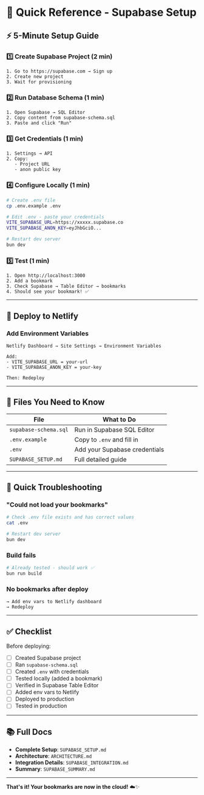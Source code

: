 # 🚀 Quick Reference - Supabase Setup

## ⚡ 5-Minute Setup Guide

### 1️⃣ Create Supabase Project (2 min)

```
1. Go to https://supabase.com → Sign up
2. Create new project
3. Wait for provisioning
```

### 2️⃣ Run Database Schema (1 min)

```
1. Open Supabase → SQL Editor
2. Copy content from supabase-schema.sql
3. Paste and click "Run"
```

### 3️⃣ Get Credentials (1 min)

```
1. Settings → API
2. Copy:
   - Project URL
   - anon public key
```

### 4️⃣ Configure Locally (1 min)

```bash
# Create .env file
cp .env.example .env

# Edit .env - paste your credentials
VITE_SUPABASE_URL=https://xxxxx.supabase.co
VITE_SUPABASE_ANON_KEY=eyJhbGciO...

# Restart dev server
bun dev
```

### 5️⃣ Test (1 min)

```
1. Open http://localhost:3000
2. Add a bookmark
3. Check Supabase → Table Editor → bookmarks
4. Should see your bookmark! ✅
```

---

## 🎯 Deploy to Netlify

### Add Environment Variables

```
Netlify Dashboard → Site Settings → Environment Variables

Add:
- VITE_SUPABASE_URL = your-url
- VITE_SUPABASE_ANON_KEY = your-key

Then: Redeploy
```

---

## 📁 Files You Need to Know

| File                  | What to Do                    |
| --------------------- | ----------------------------- |
| `supabase-schema.sql` | Run in Supabase SQL Editor    |
| `.env.example`        | Copy to `.env` and fill in    |
| `.env`                | Add your Supabase credentials |
| `SUPABASE_SETUP.md`   | Full detailed guide           |

---

## 🐛 Quick Troubleshooting

### "Could not load your bookmarks"

```bash
# Check .env file exists and has correct values
cat .env

# Restart dev server
bun dev
```

### Build fails

```bash
# Already tested - should work ✅
bun run build
```

### No bookmarks after deploy

```
→ Add env vars to Netlify dashboard
→ Redeploy
```

---

## ✅ Checklist

Before deploying:

- [ ] Created Supabase project
- [ ] Ran `supabase-schema.sql`
- [ ] Created `.env` with credentials
- [ ] Tested locally (added a bookmark)
- [ ] Verified in Supabase Table Editor
- [ ] Added env vars to Netlify
- [ ] Deployed to production
- [ ] Tested in production

---

## 📚 Full Docs

- **Complete Setup**: `SUPABASE_SETUP.md`
- **Architecture**: `ARCHITECTURE.md`
- **Integration Details**: `SUPABASE_INTEGRATION.md`
- **Summary**: `SUPABASE_SUMMARY.md`

---

**That's it! Your bookmarks are now in the cloud!** ☁️✨
